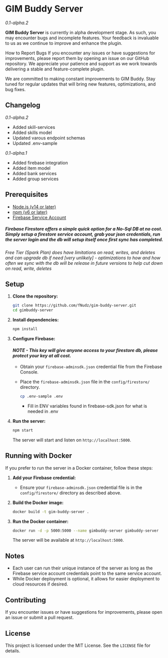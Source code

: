 # GIM Buddy Server

_0.1-alpha.2_

**GIM Buddy Server** is currently in alpha development stage. As such, you may encounter bugs and incomplete features. Your feedback is invaluable to us as we continue to improve and enhance the plugin.

How to Report Bugs
If you encounter any issues or have suggestions for improvements, please report them by opening an issue on our GitHub repository. We appreciate your patience and support as we work towards delivering a stable and feature-complete plugin.

We are committed to making constant improvements to GIM Buddy. Stay tuned for regular updates that will bring new features, optimizations, and bug fixes.

## Changelog

_0.1-alpha.2_

- Added skill-services
- Added skills model
- Updated varous endpoint schemas
- Updated .env-sample

_0.1-alpha.1_

- Added firebase integration
- Added item model
- Added bank services
- Added group services

## Prerequisites

- [Node.js (v14 or later)](https://nodejs.org/)
- [npm (v6 or later)](https://www.npmjs.com/)
- [Firebase Service Account](https://firebase.google.com/)

##### Firebase Firestore offers a simple quick option for a No-Sql DB at no cost. Simply setup a firestore service account, grab your json credentials, run the server login and the db will setup itself once first sync has completed.

_Free Tier (Spark Plan) does have limitations on read, writes, and deletes and can upgrade db if need [very unlikely] - optimizations to how and how often we sync with the db will be release in future versions to help cut down on read, write, deletes_

## Setup

1. **Clone the repository:**

   ```sh
   git clone https://github.com/fNudz/gim-buddy-server.git
   cd gimbuddy-server
   ```

2. **Install dependencies:**

   ```sh
   npm install
   ```

3. **Configure Firebase:**

   #### _NOTE - This key will give anyone access to your firestore db, please protect your key at all cost._

   - Obtain your `firebase-adminsdk.json` credential file from the Firebase Console.

   - Place the `firebase-adminsdk.json` file in the `config/firestore/` directory.

     ```sh
     cp .env-sample .env
     ```

     - Fill in ENV variables found in firebase-sdk.json for what is needed in .env

4. **Run the server:**

   ```sh
   npm start
   ```

   The server will start and listen on `http://localhost:5000`.

## Running with Docker

If you prefer to run the server in a Docker container, follow these steps:

1. **Add your Firebase credential:**

   - Ensure your `firebase-adminsdk.json` credential file is in the `config/firestore/` directory as described above.

2. **Build the Docker image:**

   ```sh
   docker build -t gim-buddy-server .
   ```

3. **Run the Docker container:**

   ```sh
   docker run -d -p 5000:5000 --name gimbuddy-server gimbuddy-server
   ```

   The server will be available at `http://localhost:5000`.

## Notes

- Each user can run their unique instance of the server as long as the Firebase service account credentials point to the same service account.
- While Docker deployment is optional, it allows for easier deployment to cloud resources if desired.

## Contributing

If you encounter issues or have suggestions for improvements, please open an issue or submit a pull request.

## License

This project is licensed under the MIT License. See the `LICENSE` file for details.
